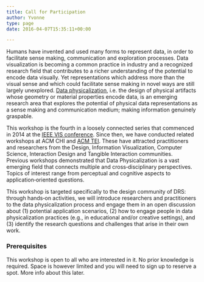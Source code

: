 ```yaml
---
title: Call for Participation
author: Yvonne
type: page
date: 2016-04-07T15:35:11+00:00

---
```

Humans have invented and used many forms to represent data, in order to facilitate sense making, communication and exploration processes. Data visualization is becoming a common practice in industry and a recognized research field that contributes to a richer understanding of the potential to encode data visually. Yet representations which address more than the visual sense and which could facilitate sense making in novel ways are still largely unexplored. <a href="http://dataphys.org" target="_blank">Data physicalization</a>, i.e. the design of physical artifacts whose geometry or material properties encode data, is an emerging research area that explores the potential of physical data representations as a sense making and communication medium; making information genuinely graspable. 

This workshop is the fourth in a loosely connected series that commenced in 2014 at the <a href="http://dataphys.org/workshops/vis14" target="_blank">IEEE VIS conference</a>. Since then, we have conducted related workshops at ACM CHI ​and <a href="http://dataphys.org/workshops/tei16" target="_blank">ACM TEI</a>​. These have attracted practitioners and researchers from the Design, Information Visualization, Computer Science, Interaction Design and Tangible Interaction communities.  
Previous workshops demonstrated that Data Physicalization is a vast emerging field that connects multiple and cross‐disciplinary perspectives. Topics of interest range from perceptual and cognitive aspects to application‐oriented questions. 

This workshop is targeted specifically to the design community of DRS: through hands‐on activities, we will introduce researchers and practitioners to the data physicalization process and engage them in an open discussion about (1) potential application scenarios, (2) how to engage people in data physicalization practices (e.g., in educational and/or creative settings), and (3) identify the research questions and challenges that arise in their own work. 

### Prerequisites

This workshop is open to all who are interested in it. No prior knowledge is required. Space is however limited and you will need to sign up to reserve a spot. More info about this later.